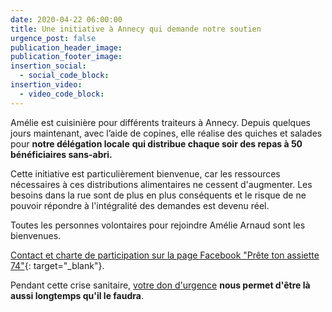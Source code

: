 ```yaml
---
date: 2020-04-22 06:00:00
title: Une initiative à Annecy qui demande notre soutien
urgence_post: false
publication_header_image:
publication_footer_image:
insertion_social:
  - social_code_block:
insertion_video:
  - video_code_block:
---
```


Am&eacute;lie est cuisini&egrave;re pour diff&eacute;rents traiteurs &agrave; Annecy. Depuis quelques jours maintenant, avec l’aide de copines, elle r&eacute;alise des quiches et salades pour **notre d&eacute;l&eacute;gation locale** **qui distribue chaque soir des repas &agrave; 50 b&eacute;n&eacute;ficiaires sans-abri.**&nbsp;

Cette initiative est particuli&egrave;rement bienvenue, car les ressources n&eacute;cessaires &agrave; ces distributions alimentaires ne cessent d'augmenter. Les besoins dans la rue sont de plus en plus cons&eacute;quents et le risque de ne pouvoir r&eacute;pondre &agrave; l'int&eacute;gralit&eacute; des demandes est devenu r&eacute;el.&nbsp;

Toutes les personnes volontaires pour rejoindre Am&eacute;lie Arnaud sont les bienvenues.

[Contact et charte de participation sur la page Facebook "Pr&ecirc;te ton assiette 74"](https://www.facebook.com/groups/pretetonassiette74/){: target="_blank"}.

Pendant cette crise sanitaire, [votre don d'urgence](https://don.ordredemaltefrance.org/?cid=11&amp;reserved_code_origine=Webcovid)&nbsp;**nous permet d'&ecirc;tre l&agrave; aussi longtemps qu'il le faudra**.&nbsp;